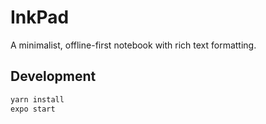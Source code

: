 # InkPad

A minimalist, offline-first notebook with rich text formatting.

## Development

```bash
yarn install
expo start
```

